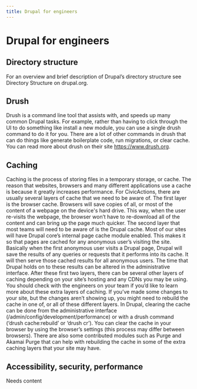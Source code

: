 ```yaml
---
title: Drupal for engineers
---
```


# Drupal for engineers

## Directory structure

For an overview and brief description of Drupal’s directory structure see Directory Structure on drupal.org.

## Drush

Drush is a command line tool that assists with, and speeds up many common Drupal tasks. For example, rather than having to click through the UI to do something like install a new module, you can use a single drush command to do it for you. There are a lot of other commands in drush that can do things like generate boilerplate code, run migrations, or clear cache. You can read more about drush on their site https://www.drush.org.

## Caching

Caching is the process of storing files in a temporary storage, or cache. The reason that websites, browsers and many different applications use a cache is because it greatly increases performance. For CivicActions, there are usually several layers of cache that we need to be aware of.
The first layer is the browser cache. Browsers will save copies of all, or most of the content of a webpage on the device's hard drive. This way, when the user re-visits the webpage, the browser won’t have to re-download all of the content and can bring up the page much quicker.
The second layer that most teams will need to be aware of is the Drupal cache. Most of our sites will have Drupal core’s internal page cache module enabled. This makes it so that pages are cached for any anonymous user’s visiting the site. Basically when the first anonymous user visits a Drupal page, Drupal will save the results of any queries or requests that it performs into its cache. It will then serve those cached results for all anonymous users. The time that Drupal holds on to these results can be altered in the administrative interface. 
After these first two layers, there can be several other layers of caching depending on your site’s hosting and any CDNs you may be using. You should check with the engineers on your team if you’d like to learn more about these extra layers of caching.
If you’ve made some changes to your site, but the changes aren’t showing up, you might need to rebuild the cache in one of, or all of these different layers. In Drupal, clearing the cache can be done from the administrative interface (/admin/config/development/performance)  or with a drush command (‘drush cache:rebuild’ or ‘drush cr’). You can clear the cache in your browser by using the browser’s settings (this process may differ between browsers). There are also some contributed modules such as Purge and Akamai Purge that can help with rebuilding the cache in some of the extra caching layers that your site may have.

## Accessibility, security, performance

Needs content
